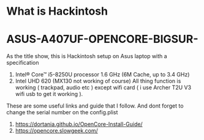 # What is Hackintosh
# ASUS-A407UF-OPENCORE-BIGSUR-
As the title show, this is Hackintosh setup on Asus laptop with a specification
1) Intel® Core™ i5-8250U processor 1.6 GHz (6M Cache, up to 3.4 GHz)
2) Intel UHD 620 (MX130 not working of course)
All thing function is working ( trackpad, audio etc ) except wifi card ( i use Archer T2U V3 wifi usb to get it working ).

These are some useful links and guide that I follow. And dont forget to change the serial number on the config.plist
1) https://dortania.github.io/OpenCore-Install-Guide/
2) https://opencore.slowgeek.com/

